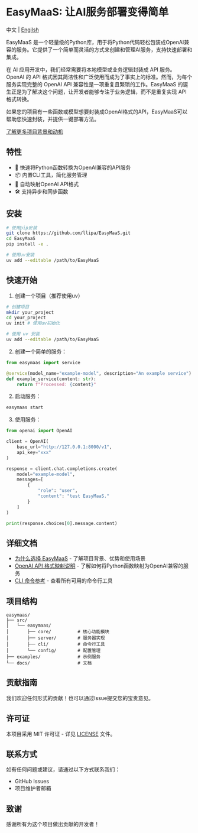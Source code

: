 # EasyMaaS: 让AI服务部署变得简单

中文 | [Engilsh](./README_EN.md)

EasyMaaS 是一个轻量级的Python库，用于将Python代码轻松包装成OpenAI兼容的服务。它提供了一个简单而灵活的方式来创建和管理AI服务，支持快速部署和集成。

在 AI 应用开发中，我们经常需要将本地模型或业务逻辑封装成 API 服务。OpenAI 的 API 格式因其简洁性和广泛使用而成为了事实上的标准。然而，为每个服务实现完整的 OpenAI API 兼容性是一项重复且繁琐的工作。EasyMaaS 的诞生正是为了解决这个问题，让开发者能够专注于业务逻辑，而不是重复实现 API 格式转换。

如果您的项目有一些函数或模型想要封装成OpenAI格式的API，EasyMaaS可以帮助您快速封装，并提供一键部署方法。

[了解更多项目背景和动机](docs/why_easymaas.md)

## 特性

- 🚀 快速将Python函数转换为OpenAI兼容的API服务
- 📦 内置CLI工具，简化服务管理
- 🔌 自动映射OpenAI API格式
- 🛠️ 支持异步和同步函数

## 安装

```bash
# 使用pip安装
git clone https://github.com/llipa/EasyMaaS.git
cd EasyMaaS
pip install -e .

# 使用uv安装
uv add --editable /path/to/EasyMaaS
```

## 快速开始

1. 创建一个项目（推荐使用uv）

```bash
# 创建项目
mkdir your_project
cd your_project
uv init # 使用uv初始化

# 使用 uv 安装
uv add --editable /path/to/EasyMaaS
```

2. 创建一个简单的服务：

```python
from easymaas import service

@service(model_name="example-model", description="An example service")
def example_service(content: str):
    return f"Processed: {content}"
```

2. 启动服务：

```bash
easymaas start
```

3. 使用服务：

```python
from openai import OpenAI

client = OpenAI(
    base_url="http://127.0.0.1:8000/v1",
    api_key="xxx"
)

response = client.chat.completions.create(
    model="example-model",
    messages=[
        {
            "role": "user",
            "content": "test EasyMaaS."
        }
    ]
)

print(response.choices[0].message.content)
```

## 详细文档

- [为什么选择 EasyMaaS](docs/why_easymaas.md) - 了解项目背景、优势和使用场景
- [OpenAI API 格式映射说明](docs/openai_api_format.md) - 了解如何将Python函数映射为OpenAI兼容的服务
- [CLI 命令参考](docs/cli_reference.md) - 查看所有可用的命令行工具

## 项目结构

```
easymaas/
├── src/
│   └── easymaas/
│       ├── core/          # 核心功能模块
│       ├── server/        # 服务器实现
│       ├── cli/           # 命令行工具
│       └── config/        # 配置管理
├── examples/              # 示例服务
└── docs/                  # 文档
```

## 贡献指南

我们欢迎任何形式的贡献！也可以通过Issue提交您的宝贵意见。

## 许可证

本项目采用 MIT 许可证 - 详见 [LICENSE](LICENSE) 文件。

## 联系方式

如有任何问题或建议，请通过以下方式联系我们：
- GitHub Issues
- 项目维护者邮箱

## 致谢

感谢所有为这个项目做出贡献的开发者！
